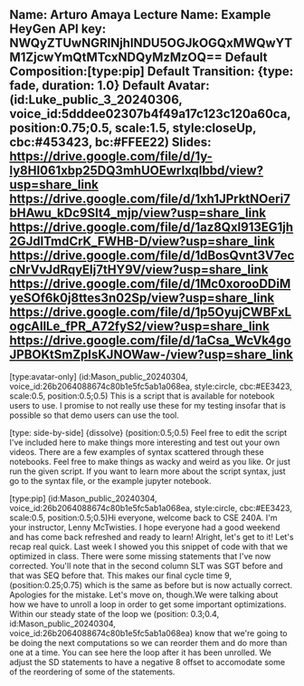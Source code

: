 Name: Arturo Amaya
Lecture Name: Example
HeyGen API key: NWQyZTUwNGRlNjhlNDU5OGJkOGQxMWQwYTM1ZjcwYmQtMTcxNDQyMzMzOQ==
Default Composition:[type:pip]
Default Transition: {type: fade, duration: 1.0}
Default Avatar: (id:Luke_public_3_20240306, voice_id:5dddee02307b4f49a17c123c120a60ca, position:0.75;0.5, scale:1.5, style:closeUp, cbc:#453423, bc:#FFEE22)
Slides:
https://drive.google.com/file/d/1y-ly8HI061xbp25DQ3mhUOEwrIxqIbbd/view?usp=share_link
    https://drive.google.com/file/d/1xh1JPrktNOeri7bHAwu_kDc9SIt4_mjp/view?usp=share_link
    https://drive.google.com/file/d/1az8Qxl913EG1jh2GJdlTmdCrK_FWHB-D/view?usp=share_link
    https://drive.google.com/file/d/1dBosQvnt3V7eccNrVvJdRqyEIj7tHY9V/view?usp=share_link
    https://drive.google.com/file/d/1Mc0xorooDDiMyeSOf6k0j8ttes3n02Sp/view?usp=share_link 
    https://drive.google.com/file/d/1p5OyujCWBFxLogcAllLe_fPR_A72fyS2/view?usp=share_link
    https://drive.google.com/file/d/1aCsa_WcVk4goJPBOKtSmZpIsKJNOWaw-/view?usp=share_link
--

[type:avatar-only] (id:Mason_public_20240304, voice_id:26b2064088674c80b1e5fc5ab1a068ea, style:circle, cbc:#EE3423, scale:0.5, position:0.5;0.5) This is a script that is available for notebook users to use. I promise to not really use these for my testing insofar that is possible so that demo users can use the tool.

[type: side-by-side] {dissolve} (position:0.5;0.5) Feel free to edit the script I've included here to make things more interesting and test out your own videos. There are a few examples of syntax scattered through these notebooks. Feel free to make things as wacky and weird as you like. Or just run the given script. If you want to learn more about the script syntax, just go to the syntax file, or the example jupyter notebook. 

[type:pip] (id:Mason_public_20240304, voice_id:26b2064088674c80b1e5fc5ab1a068ea, style:circle, cbc:#EE3423, scale:0.5, position:0.5;0.5)Hi everyone, welcome back to CSE 240A. I'm your instructor, Lenny McTwisties. I hope everyone had a good weekend and has come back refreshed and ready to learn! Alright, let's get to it! Let's recap real quick. Last week I showed you this snippet of code with that we optimized in class. There were some missing statements that I've now corrected. You'll note that in the second column SLT was SGT before and that was SEQ before that. This makes our final cycle time 9, (position:0.25;0.75) which is the same as before but is now actually correct. Apologies for the mistake. Let's move on, though.We were talking about how we have to unroll a loop in order to get some important optimizations. Within our steady state of the loop we (position: 0.3;0.4, id:Mason_public_20240304, voice_id:26b2064088674c80b1e5fc5ab1a068ea) know that we're going to be doing the next computations so we can reorder them and do more than one at a time.  You can see here the loop after it has been unrolled. We adjust the SD statements to have a negative 8 offset to accomodate some of the reordering of some of the statements. 
